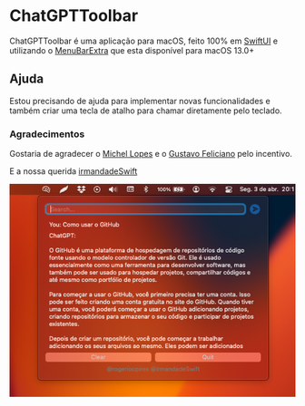 # ChatGPTToolbar


ChatGPTToolbar é uma aplicação para macOS, feito 100% em [SwiftUI](https://developer.apple.com/tutorials/swiftui) e utilizando o [MenuBarExtra](https://developer.apple.com/documentation/swiftui/menubarextra/) que esta disponível para macOS 13.0+

## Ajuda
Estou precisando de ajuda para implementar novas funcionalidades e também criar uma tecla de atalho para chamar diretamente pelo teclado.

### Agradecimentos
Gostaria de agradecer o [Michel Lopes](https://www.instagram.com/michellopes_/) e o [Gustavo Feliciano](https://www.instagram.com/gustavoflcn/) pelo incentivo.

E a nossa querida [irmandadeSwift](https://www.irmandadeswift.com/)


![screenshot](ChatGPTToolbar.png)
